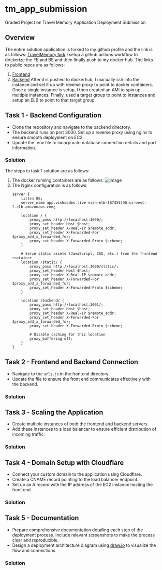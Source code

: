 # tm_app_submission
Graded Project on Travel Memory Application Deployment Submission

## Overview
The entire solution application is forked to my github profile and the link is as follows: [TravelMemory fork](https://github.com/vishwesh5544/TravelMemory)
I setup a github actions workflow to dockerize the FE and BE and then finally push to my docker hub. The links to public repos are as follows:
1. [Frontend](https://hub.docker.com/repository/docker/vishwesh23/travel-memory-devops7-frontend/general)
2. [Backend](https://hub.docker.com/repository/docker/vishwesh23/travel-memory-devops7/general)
After it is pushed to dockerhub, I manually ssh into the instance and set it up with reverse proxy to point to docker containers.
Once a single instance is setup, I then created an AMI to spin up multiple instances.
Finally, used a target group to point to instances and setup an ELB to point to that target group.

## Task 1 - Backend Configuration
- Clone the repository and navigate to the backend directory.
- The backend runs on port 3000. Set up a reverse proxy using nginx to ensure smooth deployment on EC2.
- Update the .env file to incorporate database connection details and port information.
### Solution
The steps to task 1 solution are as follows:
1. The docker running containers are as follows:
   ![image](https://github.com/user-attachments/assets/11ebe1fd-7877-4fbb-b3a7-b56b89777b58)
2. The Nginx configuration is as follows:
    ```
    server {
        listen 80;
        server_name app.vishcodes.live vish-elb-187455200.us-west-2.elb.amazonaws.com;
    
        location / {
            proxy_pass http://localhost:3000/;
            proxy_set_header Host $host;
            proxy_set_header X-Real-IP $remote_addr;
            proxy_set_header X-Forwarded-For $proxy_add_x_forwarded_for;
            proxy_set_header X-Forwarded-Proto $scheme;
        }
    
        # Serve static assets (JavaScript, CSS, etc.) from the frontend container
        location /static/ {
            proxy_pass http://localhost:3000/static/;
            proxy_set_header Host $host;
            proxy_set_header X-Real-IP $remote_addr;
            proxy_set_header X-Forwarded-For $proxy_add_x_forwarded_for;
            proxy_set_header X-Forwarded-Proto $scheme;
        }
    
        location /backend/ {
            proxy_pass http://localhost:3001/;
            proxy_set_header Host $host;
            proxy_set_header X-Real-IP $remote_addr;
            proxy_set_header X-Forwarded-For $proxy_add_x_forwarded_for;
            proxy_set_header X-Forwarded-Proto $scheme;
    
            # Disable caching for this location
            proxy_buffering off;
        }
    }

    ```




## Task 2 - Frontend and Backend Connection
- Navigate to the `urls.js` in the frontend directory.
- Update the file to ensure the front end communicates effectively with the backend.
### Solution

## Task 3 - Scaling the Application
- Create multiple instances of both the frontend and backend servers.
- Add these instances to a load balancer to ensure efficient distribution of incoming traffic.
### Solution


## Task 4 - Domain Setup with Cloudflare
- Connect your custom domain to the application using Cloudflare.
- Create a CNAME record pointing to the load balancer endpoint.
- Set up an A record with the IP address of the EC2 instance hosting the front end.
### Solution



## Task 5 - Documentation
- Prepare comprehensive documentation detailing each step of the deployment process. Include relevant screenshots to make the process clear and reproducible.
- Design a deployment architecture diagram using [draw.io](https://www.draw.io/) to visualize the flow and connections.
### Solution

